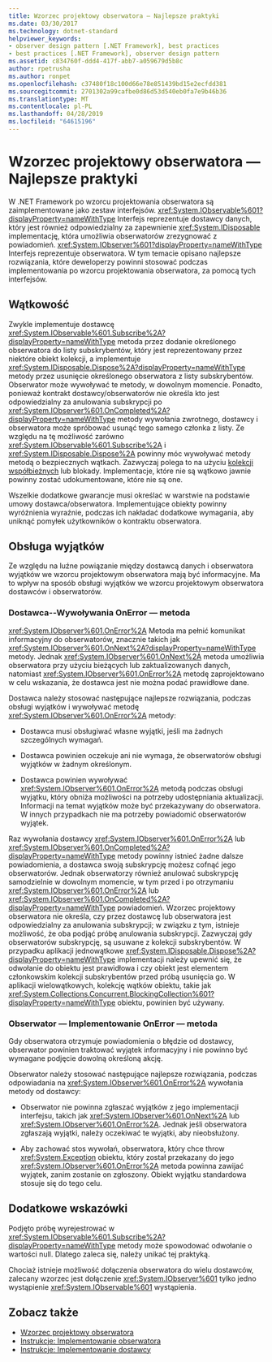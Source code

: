 ```yaml
---
title: Wzorzec projektowy obserwatora — Najlepsze praktyki
ms.date: 03/30/2017
ms.technology: dotnet-standard
helpviewer_keywords:
- observer design pattern [.NET Framework], best practices
- best practices [.NET Framework], observer design pattern
ms.assetid: c834760f-ddd4-417f-abb7-a059679d5b8c
author: rpetrusha
ms.author: ronpet
ms.openlocfilehash: c37480f18c100d66e78e851439bd15e2ecfdd381
ms.sourcegitcommit: 2701302a99cafbe0d86d53d540eb0fa7e9b46b36
ms.translationtype: MT
ms.contentlocale: pl-PL
ms.lasthandoff: 04/28/2019
ms.locfileid: "64615196"
---
```

# <a name="observer-design-pattern-best-practices"></a>Wzorzec projektowy obserwatora — Najlepsze praktyki
W .NET Framework po wzorcu projektowania obserwatora są zaimplementowane jako zestaw interfejsów. <xref:System.IObservable%601?displayProperty=nameWithType> Interfejs reprezentuje dostawcy danych, który jest również odpowiedzialny za zapewnienie <xref:System.IDisposable> implementację, która umożliwia obserwatorów zrezygnować z powiadomień. <xref:System.IObserver%601?displayProperty=nameWithType> Interfejs reprezentuje obserwatora. W tym temacie opisano najlepsze rozwiązania, które deweloperzy powinni stosować podczas implementowania po wzorcu projektowania obserwatora, za pomocą tych interfejsów.  
  
## <a name="threading"></a>Wątkowość  
 Zwykle implementuje dostawcę <xref:System.IObservable%601.Subscribe%2A?displayProperty=nameWithType> metoda przez dodanie określonego obserwatora do listy subskrybentów, który jest reprezentowany przez niektóre obiekt kolekcji, a implementuje <xref:System.IDisposable.Dispose%2A?displayProperty=nameWithType> metody przez usunięcie określonego obserwatora z listy subskrybentów. Obserwator może wywoływać te metody, w dowolnym momencie. Ponadto, ponieważ kontrakt dostawcy/obserwatorów nie określa kto jest odpowiedzialny za anulowania subskrypcji po <xref:System.IObserver%601.OnCompleted%2A?displayProperty=nameWithType> metody wywołania zwrotnego, dostawcy i obserwatora może spróbować usunąć tego samego członka z listy. Ze względu na tę możliwość zarówno <xref:System.IObservable%601.Subscribe%2A> i <xref:System.IDisposable.Dispose%2A> powinny móc wywoływać metody metodą o bezpiecznych wątkach. Zazwyczaj polega to na użyciu [kolekcji współbieżnych](../../../docs/standard/parallel-programming/data-structures-for-parallel-programming.md) lub blokady. Implementacje, które nie są wątkowo jawnie powinny zostać udokumentowane, które nie są one.  
  
 Wszelkie dodatkowe gwarancje musi określać w warstwie na podstawie umowy dostawca/obserwatora. Implementujące obiekty powinny wyróżnienia wyraźnie, podczas ich nakładać dodatkowe wymagania, aby uniknąć pomyłek użytkowników o kontraktu obserwatora.  
  
## <a name="handling-exceptions"></a>Obsługa wyjątków  
 Ze względu na luźne powiązanie między dostawcą danych i obserwatora wyjątków we wzorcu projektowym obserwatora mają być informacyjne. Ma to wpływ na sposób obsługi wyjątków we wzorcu projektowym obserwatora dostawców i obserwatorów.  
  
### <a name="the-provider----calling-the-onerror-method"></a>Dostawca--Wywoływania OnError — metoda  
 <xref:System.IObserver%601.OnError%2A> Metoda ma pełnić komunikat informacyjny do obserwatorów, znacznie takich jak <xref:System.IObserver%601.OnNext%2A?displayProperty=nameWithType> metody. Jednak <xref:System.IObserver%601.OnNext%2A> metoda umożliwia obserwatora przy użyciu bieżących lub zaktualizowanych danych, natomiast <xref:System.IObserver%601.OnError%2A> metodę zaprojektowano w celu wskazania, że dostawca jest nie można podać prawidłowe dane.  
  
 Dostawca należy stosować następujące najlepsze rozwiązania, podczas obsługi wyjątków i wywoływać metodę <xref:System.IObserver%601.OnError%2A> metody:  
  
- Dostawca musi obsługiwać własne wyjątki, jeśli ma żadnych szczególnych wymagań.  
  
- Dostawca powinien oczekuje ani nie wymaga, że obserwatorów obsługi wyjątków w żadnym określonym.  
  
- Dostawca powinien wywoływać <xref:System.IObserver%601.OnError%2A> metodą podczas obsługi wyjątku, który obniża możliwości na potrzeby udostępniania aktualizacji. Informacji na temat wyjątków może być przekazywany do obserwatora. W innych przypadkach nie ma potrzeby powiadomić obserwatorów wyjątek.  
  
 Raz wywołania dostawcy <xref:System.IObserver%601.OnError%2A> lub <xref:System.IObserver%601.OnCompleted%2A?displayProperty=nameWithType> metody powinny istnieć żadne dalsze powiadomienia, a dostawca swoją subskrypcję możesz cofnąć jego obserwatorów. Jednak obserwatorzy również anulować subskrypcję samodzielnie w dowolnym momencie, w tym przed i po otrzymaniu <xref:System.IObserver%601.OnError%2A> lub <xref:System.IObserver%601.OnCompleted%2A?displayProperty=nameWithType> powiadomień. Wzorzec projektowy obserwatora nie określa, czy przez dostawcę lub obserwatora jest odpowiedzialny za anulowania subskrypcji; w związku z tym, istnieje możliwość, że oba podjąć próbę anulowania subskrypcji. Zazwyczaj gdy obserwatorów subskrypcję, są usuwane z kolekcji subskrybentów. W przypadku aplikacji jednowątkowe <xref:System.IDisposable.Dispose%2A?displayProperty=nameWithType> implementacji należy upewnić się, że odwołanie do obiektu jest prawidłowa i czy obiekt jest elementem członkowskim kolekcji subskrybentów przed próbą usunięcia go. W aplikacji wielowątkowych, kolekcję wątków obiektu, takie jak <xref:System.Collections.Concurrent.BlockingCollection%601?displayProperty=nameWithType> obiektu, powinien być używany.  
  
### <a name="the-observer----implementing-the-onerror-method"></a>Obserwator — Implementowanie OnError — metoda  
 Gdy obserwatora otrzymuje powiadomienia o błędzie od dostawcy, obserwator powinien traktować wyjątek informacyjny i nie powinno być wymagane podjęcie dowolną określoną akcję.  
  
 Obserwator należy stosować następujące najlepsze rozwiązania, podczas odpowiadania na <xref:System.IObserver%601.OnError%2A> wywołania metody od dostawcy:  
  
- Obserwator nie powinna zgłaszać wyjątków z jego implementacji interfejsu, takich jak <xref:System.IObserver%601.OnNext%2A> lub <xref:System.IObserver%601.OnError%2A>. Jednak jeśli obserwatora zgłaszają wyjątki, należy oczekiwać te wyjątki, aby nieobsłużony.  
  
- Aby zachować stos wywołań, obserwatora, który chce throw <xref:System.Exception> obiektu, który został przekazany do jego <xref:System.IObserver%601.OnError%2A> metoda powinna zawijać wyjątek, zanim zostanie on zgłoszony. Obiekt wyjątku standardowa stosuje się do tego celu.  
  
## <a name="additional-best-practices"></a>Dodatkowe wskazówki  
 Podjęto próbę wyrejestrować w <xref:System.IObservable%601.Subscribe%2A?displayProperty=nameWithType> metody może spowodować odwołanie o wartości null. Dlatego zaleca się, należy unikać tej praktyką.  
  
 Chociaż istnieje możliwość dołączenia obserwatora do wielu dostawców, zalecany wzorzec jest dołączenie <xref:System.IObserver%601> tylko jedno wystąpienie <xref:System.IObservable%601> wystąpienia.  
  
## <a name="see-also"></a>Zobacz także

- [Wzorzec projektowy obserwatora](../../../docs/standard/events/observer-design-pattern.md)
- [Instrukcje: Implementowanie obserwatora](../../../docs/standard/events/how-to-implement-an-observer.md)
- [Instrukcje: Implementowanie dostawcy](../../../docs/standard/events/how-to-implement-a-provider.md)
